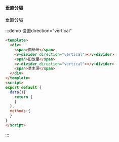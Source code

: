 #### 垂直分隔

垂直分隔

:::demo 设置direction="vertical"
```html
<template>
  <div>
    <span>雨纷纷</span>
    <v-divider direction="vertical"></v-divider>
    <span>旧故里</span>
    <v-divider direction="vertical"></v-divider>
    <span>草木深</span>
  </div>
</template>
<script>
export default {
  data(){
    return {
    }
  },
  methods:{
  }
}
</script>
```
:::
